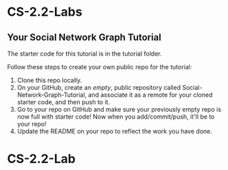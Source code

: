 # CS-2.2-Labs

## Your Social Network Graph Tutorial
The starter code for this tutorial is in the tutorial folder.  

Follow these steps to create your own public repo for the tutorial:

1. Clone this repo locally.
1. On your GitHub, create an _empty_, public repository called Social-Network-Graph-Tutorial, and associate it as a remote for your cloned starter code, and then push to it.
1. Go to your repo on GitHub and make sure your previously empty repo is now full with starter code! Now when you add/commit/push, it'll be to your repo!
1. Update the README on your repo to reflect the work you have done.
# CS-2.2-Lab
